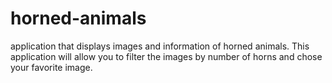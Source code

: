 # horned-animals
application that displays images and information of horned animals. This application will allow you to filter the images by number of horns and chose your favorite image.
